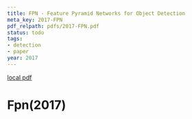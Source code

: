 ```yaml
---
title: FPN - Feature Pyramid Networks for Object Detection
meta_key: 2017-FPN
pdf_relpath: pdfs/2017-FPN.pdf
status: todo
tags:
- detection
- paper
year: 2017
---
```


[local pdf](../../../pdfs/2017-FPN.pdf)

# Fpn(2017)

